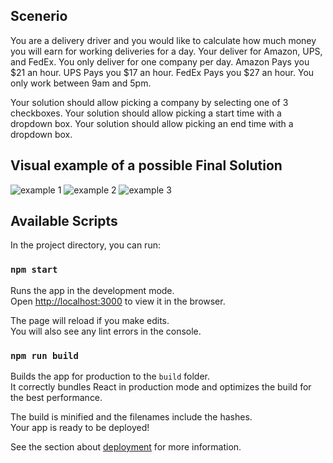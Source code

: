 ## Scenerio

You are a delivery driver and you would like to calculate how much money you will earn for working deliveries for a day.
Your deliver for Amazon, UPS, and FedEx.
You only deliver for one company per day.
Amazon Pays you $21 an hour.
UPS Pays you $17 an hour.
FedEx Pays you $27 an hour.
You only work between 9am and 5pm.

Your solution should allow picking a company by selecting one of 3 checkboxes.
Your solution should allow picking a start time with a dropdown box.
Your solution should allow picking an end time with a dropdown box.

## Visual example of a possible Final Solution


![example 1](https://i.ibb.co/gJj6Bwq/list1.png)
![example 2](https://i.ibb.co/nj0BDYR/Capture.png)
![example 3](https://i.ibb.co/nj0BDYR/Capture.png)


## Available Scripts

In the project directory, you can run:

### `npm start`

Runs the app in the development mode.<br>
Open [http://localhost:3000](http://localhost:3000) to view it in the browser.

The page will reload if you make edits.<br>
You will also see any lint errors in the console.

### `npm run build`

Builds the app for production to the `build` folder.<br>
It correctly bundles React in production mode and optimizes the build for the best performance.

The build is minified and the filenames include the hashes.<br>
Your app is ready to be deployed!

See the section about [deployment](https://facebook.github.io/create-react-app/docs/deployment) for more information.

